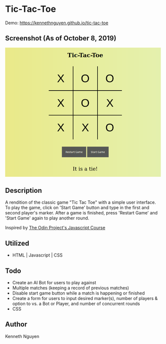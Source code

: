 # Tic-Tac-Toe

Demo: https://kennethnguyen.github.io/tic-tac-toe

## Screenshot (As of October 8, 2019)

![Screenshot](exampleTicTacToe.png)

## Description

A rendition of the classic game "Tic Tac Toe" with a simple user interface. To play the game, click on 'Start Game' button and type in the first and second player's marker. After a game is finished, press 'Restart Game' and 'Start Game' again to play another round.

Inspired by [The Odin Project's Javascript Course](https://www.theodinproject.com/courses/javascript/lessons/tic-tac-toe-javascript)

## Utilized

* HTML | Javascript | CSS


## Todo

* Create an AI Bot for users to play against
* Multiple matches (keeping a record of previous matches)
* Disable start game button while a match is happening or finished
* Create a form for users to input desired marker(s), number of players & option to vs. a Bot or Player, and number of concurrent rounds 
* CSS 

## Author

Kenneth Nguyen